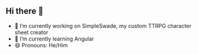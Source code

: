 ## Hi there 👋

- 🔭 I’m currently working on SimpleSwade, my custom TTRPG character sheet creator
- 🌱 I’m currently learning Angular
- 😄 Pronouns: He/Him
